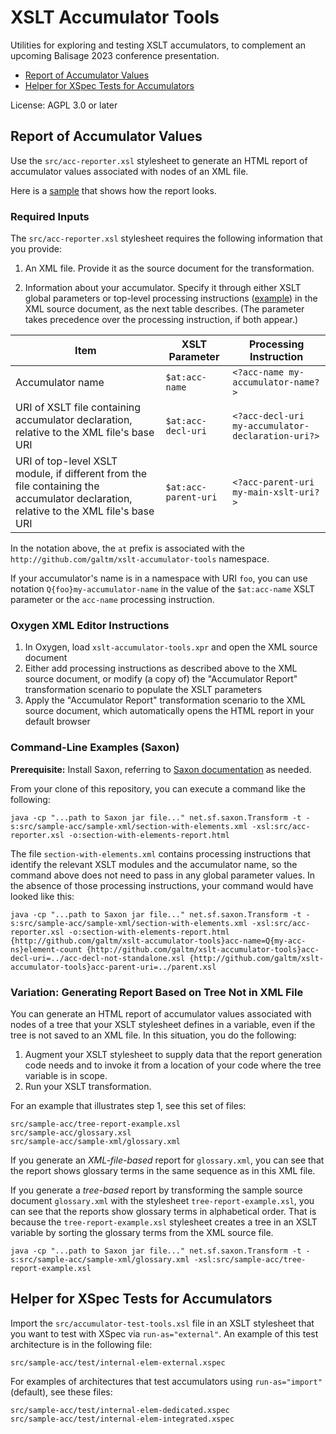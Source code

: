# XSLT Accumulator Tools

Utilities for exploring and testing XSLT accumulators, to complement an upcoming Balisage 2023 conference presentation.

- [Report of Accumulator Values](#report-of-accumulator-values)
- [Helper for XSpec Tests for Accumulators](#helper-for-xspec-tests-for-accumulators)

License: AGPL 3.0 or later

## Report of Accumulator Values
Use the `src/acc-reporter.xsl` stylesheet to generate an HTML report of accumulator values associated with nodes of an XML file.

Here is a [sample](https://htmlpreview.github.io/?https://github.com/galtm/xslt-accumulator-tools/blob/main/sample-acc/sample-xml/acc-report/word-count-sample-acc-report.html) that shows how the report looks.

### Required Inputs
The `src/acc-reporter.xsl` stylesheet requires the following information that you provide:

1. An XML file. Provide it as the source document for the transformation.

1. Information about your accumulator. Specify it through either XSLT global parameters or top-level processing instructions ([example](https://github.com/galtm/xslt-accumulator-tools/blob/6784904baeb7c4b45242020284a67ee2f7215e1b/sample-acc/sample-xml/section-with-elements.xml#L2-4)) in the XML source document, as the next table describes. (The parameter takes precedence over the processing instruction, if both appear.)


| Item | XSLT Parameter | Processing Instruction  |
|---|---|---|
| Accumulator name  | `$at:acc-name`  |  `<?acc-name my-accumulator-name?>` |
| URI of XSLT file containing accumulator declaration, relative to the XML file's base URI  | `$at:acc-decl-uri` | `<?acc-decl-uri my-accumulator-declaration-uri?>` |
| URI of top-level XSLT module, if different from the file containing the accumulator declaration, relative to the XML file's base URI | `$at:acc-parent-uri` | `<?acc-parent-uri my-main-xslt-uri?>`  |


In the notation above, the `at` prefix is associated with the `http://github.com/galtm/xslt-accumulator-tools` namespace.

If your accumulator's name is in a namespace with URI `foo`, you can use notation `Q{foo}my-accumulator-name` in the value of the `$at:acc-name` XSLT parameter or the `acc-name` processing instruction.

### Oxygen XML Editor Instructions

1. In Oxygen, load `xslt-accumulator-tools.xpr` and open the XML source document
1. Either add processing instructions as described above to the XML source document, or modify (a copy of) the "Accumulator Report" transformation scenario to populate the XSLT parameters 
1. Apply the "Accumulator Report" transformation scenario to the XML source document, which automatically opens the HTML report in your default browser 

### Command-Line Examples (Saxon)
**Prerequisite:** Install Saxon, referring to [Saxon documentation](https://saxonica.com/documentation12/index.html#!about/gettingstarted/gettingstartedjava) as needed.

From your clone of this repository, you can execute a command like the following:

`java -cp "...path to Saxon jar file..." net.sf.saxon.Transform -t -s:src/sample-acc/sample-xml/section-with-elements.xml -xsl:src/acc-reporter.xsl -o:section-with-elements-report.html`

The file `section-with-elements.xml` contains processing instructions that identify the relevant XSLT modules and the accumulator name, so the command above does not need to pass in any global parameter values. In the absence of those processing instructions, your command would have looked like this:

`java -cp "...path to Saxon jar file..." net.sf.saxon.Transform -t -s:src/sample-acc/sample-xml/section-with-elements.xml -xsl:src/acc-reporter.xsl -o:section-with-elements-report.html {http://github.com/galtm/xslt-accumulator-tools}acc-name=Q{my-acc-ns}element-count {http://github.com/galtm/xslt-accumulator-tools}acc-decl-uri=../acc-decl-not-standalone.xsl {http://github.com/galtm/xslt-accumulator-tools}acc-parent-uri=../parent.xsl`

### Variation: Generating Report Based on Tree Not in XML File
You can generate an HTML report of accumulator values associated with nodes of a tree that your XSLT stylesheet defines in a variable, even if the tree is not saved to an XML file. In this situation, you do the following:

1. Augment your XSLT stylesheet to supply data that the report generation code needs and to invoke it from a location of your code where the tree variable is in scope.
1. Run your XSLT transformation.

For an example that illustrates step 1, see this set of files:
```
src/sample-acc/tree-report-example.xsl
src/sample-acc/glossary.xsl
src/sample-acc/sample-xml/glossary.xml
```

If you generate an *XML-file-based* report for `glossary.xml`, you can see that the report shows glossary terms in the same sequence as in this XML file.

If you generate a *tree-based* report by transforming the sample source document `glossary.xml` with the stylesheet `tree-report-example.xsl`, you can see that the reports show glossary terms in alphabetical order. That is because the `tree-report-example.xsl` stylesheet creates a tree in an XSLT variable by sorting the glossary terms from the XML source file.

`java -cp "...path to Saxon jar file..." net.sf.saxon.Transform -t -s:src/sample-acc/sample-xml/glossary.xml -xsl:src/sample-acc/tree-report-example.xsl`

## Helper for XSpec Tests for Accumulators
Import the `src/accumulator-test-tools.xsl` file in an XSLT stylesheet that you want to test with XSpec via `run-as="external"`. An example of this test architecture is in the following file:
```
src/sample-acc/test/internal-elem-external.xspec
```

For examples of architectures that test accumulators using `run-as="import"` (default), see these files:
```
src/sample-acc/test/internal-elem-dedicated.xspec
src/sample-acc/test/internal-elem-integrated.xspec
```
